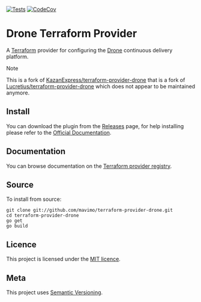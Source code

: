 [![Tests](https://github.com/mavimo/terraform-provider-drone/actions/workflows/build.yml/badge.svg)](https://github.com/mavimo/terraform-provider-drone/actions/workflows/build.yml)
[![CodeCov](https://codecov.io/gh/mavimo/terraform-provider-drone/graph/badge.svg?token=EL6QZ0STUB)](https://codecov.io/gh/mavimo/terraform-provider-drone)

# Drone Terraform Provider

A [Terraform](https://www.terraform.io) provider for configuring the [Drone](https://drone.io) continuous delivery platform.

> [!NOTE]
> This is a fork of [KazanExpress/terraform-provider-drone](https://github.com/KazanExpress/terraform-provider-drone/actions) that is a fork of [Lucretius/terraform-provider-drone](https://github.com/Lucretius/terraform-provider-drone/releases/latest) which does not appear to be maintained anymore.

## Install

You can download the plugin from the [Releases](https://github.com/mavimo/terraform-provider-drone/releases/latest) page, for help installing please refer to the [Official Documentation](https://www.terraform.io/docs/plugins/basics.html#installing-a-plugin).

## Documentation

You can browse documentation on the [Terraform provider registry](https://registry.terraform.io/providers/mavimo/drone/latest/docs).

## Source

To install from source:

```shell
git clone git://github.com/mavimo/terraform-provider-drone.git
cd terraform-provider-drone
go get
go build
```

## Licence

This project is licensed under the [MIT licence](http://dan.mit-license.org/).

## Meta

This project uses [Semantic Versioning](http://semver.org/).
